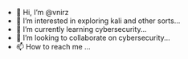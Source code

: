 - 👋 Hi, I’m @vnirz
- 👀 I’m interested in exploring kali and other sorts...
- 🌱 I’m currently learning cybersecurity...
- 💞️ I’m looking to collaborate on cybersecurity...
- 📫 How to reach me ...

<!---
vnirz/vnirz is a ✨ special ✨ repository because its `README.md` (this file) appears on your GitHub profile.
You can click the Preview link to take a look at your changes.
--->
